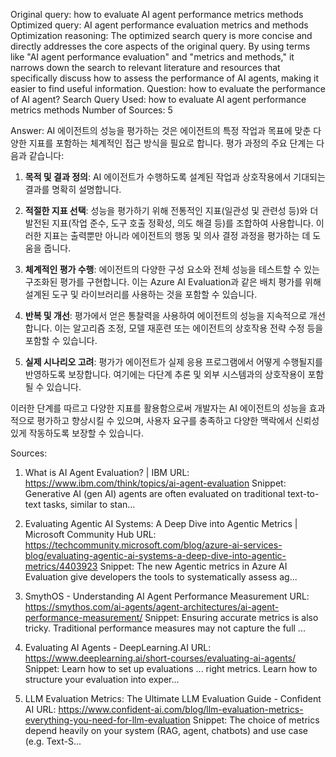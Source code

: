Original query: how to evaluate AI agent performance metrics methods
Optimized query: AI agent performance evaluation metrics and methods
Optimization reasoning: The optimized search query is more concise and directly addresses the core aspects of the original query. By using terms like "AI agent performance evaluation" and "metrics and methods," it narrows down the search to relevant literature and resources that specifically discuss how to assess the performance of AI agents, making it easier to find useful information.
Question: how to evaluate the performance of AI agent?
Search Query Used: how to evaluate AI agent performance metrics methods
Number of Sources: 5

Answer: AI 에이전트의 성능을 평가하는 것은 에이전트의 특정 작업과 목표에 맞춘 다양한 지표를 포함하는 체계적인 접근 방식을 필요로 합니다. 평가 과정의 주요 단계는 다음과 같습니다:

1. **목적 및 결과 정의**: AI 에이전트가 수행하도록 설계된 작업과 상호작용에서 기대되는 결과를 명확히 설명합니다.

2. **적절한 지표 선택**: 성능을 평가하기 위해 전통적인 지표(일관성 및 관련성 등)와 더 발전된 지표(작업 준수, 도구 호출 정확성, 의도 해결 등)를 조합하여 사용합니다. 이러한 지표는 출력뿐만 아니라 에이전트의 행동 및 의사 결정 과정을 평가하는 데 도움을 줍니다.

3. **체계적인 평가 수행**: 에이전트의 다양한 구성 요소와 전체 성능을 테스트할 수 있는 구조화된 평가를 구현합니다. 이는 Azure AI Evaluation과 같은 배치 평가를 위해 설계된 도구 및 라이브러리를 사용하는 것을 포함할 수 있습니다.

4. **반복 및 개선**: 평가에서 얻은 통찰력을 사용하여 에이전트의 성능을 지속적으로 개선합니다. 이는 알고리즘 조정, 모델 재훈련 또는 에이전트의 상호작용 전략 수정 등을 포함할 수 있습니다.

5. **실제 시나리오 고려**: 평가가 에이전트가 실제 응용 프로그램에서 어떻게 수행될지를 반영하도록 보장합니다. 여기에는 다단계 추론 및 외부 시스템과의 상호작용이 포함될 수 있습니다.

이러한 단계를 따르고 다양한 지표를 활용함으로써 개발자는 AI 에이전트의 성능을 효과적으로 평가하고 향상시킬 수 있으며, 사용자 요구를 충족하고 다양한 맥락에서 신뢰성 있게 작동하도록 보장할 수 있습니다.

Sources:
1. What is AI Agent Evaluation? | IBM
   URL: https://www.ibm.com/think/topics/ai-agent-evaluation
   Snippet: Generative AI (gen AI) agents are often evaluated on traditional text-to-text tasks, similar to stan...

2. Evaluating Agentic AI Systems: A Deep Dive into Agentic Metrics | Microsoft Community Hub
   URL: https://techcommunity.microsoft.com/blog/azure-ai-services-blog/evaluating-agentic-ai-systems-a-deep-dive-into-agentic-metrics/4403923
   Snippet: The new Agentic metrics in Azure AI Evaluation give developers the tools to systematically assess ag...

3. SmythOS - Understanding AI Agent Performance Measurement
   URL: https://smythos.com/ai-agents/agent-architectures/ai-agent-performance-measurement/
   Snippet: Ensuring accurate metrics is also tricky. Traditional performance measures may not capture the full ...

4. Evaluating AI Agents - DeepLearning.AI
   URL: https://www.deeplearning.ai/short-courses/evaluating-ai-agents/
   Snippet: Learn how to set up evaluations ... right metrics. Learn how to structure your evaluation into exper...

5. LLM Evaluation Metrics: The Ultimate LLM Evaluation Guide - Confident AI
   URL: https://www.confident-ai.com/blog/llm-evaluation-metrics-everything-you-need-for-llm-evaluation
   Snippet: The choice of metrics depend heavily on your system (RAG, agent, chatbots) and use case (e.g. Text-S...
